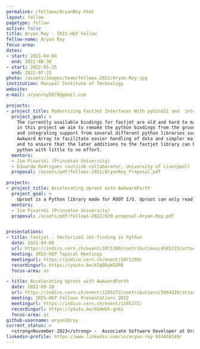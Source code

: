 ```yaml
---
permalink: /fellows/AryanRoy.html
layout: fellow
pagetype: fellow
active: false
title: Aryan Roy - IRIS-HEP Fellow
fellow-name: Aryan Roy
focus-area:
dates:
- start: 2021-04-04
  end: 2021-08-30
- start: 2022-05-25
  end: 2022-07-23
photo: /assets/images/team/fellows-2021/Aryan-Roy.jpg
institution: Manipal Institute of Technology
website:
e-mail: aryanroy5678@gmail.com

projects:
- project_title: Modernizing FastJet Interfaces With pybind11 and  interfacing with Awkward Arrays
  project_goal: >
    The currently available bindings for fastjet are old and hard to maintain, therefore,
    in this project we aim to remake the python bindings from the ground up using pybind11
    and integrating support from several different python libraries such as Vector and
    Awkward Array to facilitate easier handling of data and simpler maintenance in future
    and to ensure that the later additions to the fastjet library can be brought to
    python with little to no effort.
  mentors:
  - Jim Pivarski (Princeton University)
  - Eduardo Rodrigues (outside collaborator, University of Liverpool)
  proposal: /assets/pdf/fellows-2021/AryanRoy_Proposal.pdf

projects:
- project_title: Accelerating Uproot with AwkwardForth
  project_goal: >
    Uproot is a Python library made for ROOT I/O. Uproot can only read columnar data quickly. The record-oriented layouts are hundreds of times slower, hence, in this project we aim to accelerate Uproot using AwkwardForth, a Domain Specific Language. This fellowship will involve writing up a meta-programming solution to generate schema-specific AwkwardForth code to read ROOT files. This project will result in a fully functional ROOT format reader that can replace the current solution and also outperform it.
  mentors:
  - Jim Pivarski (Princeton University)
  proposal: /assets/pdf/fellows-2022/039-proposal-Aryan-Roy.pdf


presentations:
- title: fastjet - Vectorized Jet-finding in Python
  date: 2021-09-08
  url: https://indico.cern.ch/event/1071399/contributions/4505115/attachments/2305850/3922853/fastjet%20%285%29.pdf
  meeting: IRIS-HEP Topical Meetings
  meetingurl: https://indico.cern.ch/event/1071399/
  recordingurl: https://youtu.be/XIq9DyWIOP8
  focus-area: as

- title: Accelerating Uproot with AwkwardForth
  date: 2022-09-28
  url: https://indico.cern.ch/event/1195272/contributions/5064320/attachments/2518080/4329512/Aryan-final-presentation.pdf
  meeting: IRIS-HEP Fellows Presentations 2022
  meetingurl: https://indico.cern.ch/event/1195272/
  recordingurl: https://youtu.be/01mHSh-gnXs
  focus-area: as
github-username: aryan26roy
current_status: >
  <strong>November 2023</strong> -  Associate Software Developer at Oracle
linkedin-profile: https://www.linkedin.com/in/aryan-roy-914458189/
---
```

